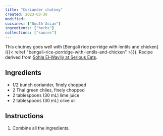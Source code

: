 ```yaml
---
title: "Coriander chutney"
created: 2023-03-30
modified:
cuisines: ["South Asian"]
ingredients: ["herbs"]
collections: ["sauces"]
---
```


This chutney goes well with [Bengali rice porridge with lentils and chicken]({{< relref "bengali-rice-porridge-with-lentils-and-chicken" >}}). Recipe derived from [Sohla El-Waylly at Serious Eats](https://www.seriouseats.com/bengali-rice-porridge-with-lentils-and-chicken).

## Ingredients

- 1/2 bunch coriander, finely chopped
- 2 Thai green chiles, finely chopped
- 2 tablespoons (30 mL) lime juice
- 2 tablespoons (30 mL) olive oil

## Instructions

1. Combine all the ingredients.
